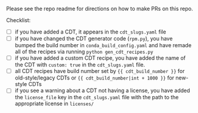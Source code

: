 Please see the repo readme for directions on how to make PRs on this repo.

Checklist:

- [ ] if you have added a CDT, it appears in the `cdt_slugs.yaml` file
- [ ] if you have changed the CDT generator code (`rpm.py`), you have bumped
  the build number in `conda_build_config.yaml` and have remade all of the
  recipes via running `python gen_cdt_recipes.py`
- [ ] if you have added a custom CDT recipe, you have added the name of the CDT
  with `custom: true` in the `cdt_slugs.yaml` file.
- [ ] all CDT recipes have build number set by `{{ cdt_build_number }}` for
  old-style/legacy CDTs or `{{ cdt_build_number|int + 1000 }}` for new-style CDTs
- [ ] if you see a warning about a CDT not having a license, you have added the
  `license_file` key in the `cdt_slugs.yaml` file with the path to the appropriate
  license in `licenses/`
